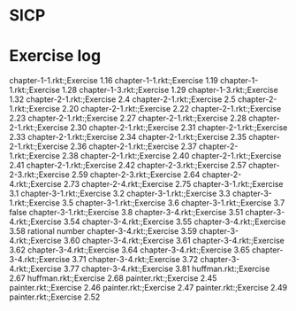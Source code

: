 # SICP

# Exercise log

chapter-1-1.rkt:;Exercise 1.16
chapter-1-1.rkt:;Exercise 1.19
chapter-1-1.rkt:;Exercise 1.28
chapter-1-3.rkt:;Exercise 1.29
chapter-1-3.rkt:;Exercise 1.32
chapter-2-1.rkt:;Exercise 2.4
chapter-2-1.rkt:;Exercise 2.5
chapter-2-1.rkt:;Exercise 2.20
chapter-2-1.rkt:;Exercise 2.22
chapter-2-1.rkt:;Exercise 2.23
chapter-2-1.rkt:;Exercise 2.27
chapter-2-1.rkt:;Exercise 2.28
chapter-2-1.rkt:;Exercise 2.30
chapter-2-1.rkt:;Exercise 2.31
chapter-2-1.rkt:;Exercise 2.33
chapter-2-1.rkt:;Exercise 2.34
chapter-2-1.rkt:;Exercise 2.35
chapter-2-1.rkt:;Exercise 2.36
chapter-2-1.rkt:;Exercise 2.37
chapter-2-1.rkt:;Exercise 2.38
chapter-2-1.rkt:;Exercise 2.40
chapter-2-1.rkt:;Exercise 2.41
chapter-2-1.rkt:;Exercise 2.42
chapter-2-3.rkt:;Exercise 2.57
chapter-2-3.rkt:;Exercise 2.59
chapter-2-3.rkt:;Exercise 2.64
chapter-2-4.rkt:;Exercise 2.73
chapter-2-4.rkt:;Exercise 2.75
chapter-3-1.rkt:;Exercise 3.1
chapter-3-1.rkt:;Exercise 3.2
chapter-3-1.rkt:;Exercise 3.3
chapter-3-1.rkt:;Exercise 3.5
chapter-3-1.rkt:;Exercise 3.6
chapter-3-1.rkt:;Exercise 3.7 false
chapter-3-1.rkt:;Exercise 3.8
chapter-3-4.rkt:;Exercise 3.51
chapter-3-4.rkt:;Exercise 3.54
chapter-3-4.rkt:;Exercise 3.55
chapter-3-4.rkt:;Exercise 3.58 rational number 
chapter-3-4.rkt:;Exercise 3.59
chapter-3-4.rkt:;Exercise 3.60
chapter-3-4.rkt:;Exercise 3.61
chapter-3-4.rkt:;Exercise 3.62
chapter-3-4.rkt:;Exercise 3.64
chapter-3-4.rkt:;Exercise 3.65
chapter-3-4.rkt:;Exercise 3.71
chapter-3-4.rkt:;Exercise 3.72
chapter-3-4.rkt:;Exercise 3.77
chapter-3-4.rkt:;Exercise 3.81
huffman.rkt:;Exercise 2.67
huffman.rkt:;Exercise 2.68
painter.rkt:;Exercise 2.45
painter.rkt:;Exercise 2.46
painter.rkt:;Exercise 2.47
painter.rkt:;Exercise 2.49
painter.rkt:;Exercise 2.52
